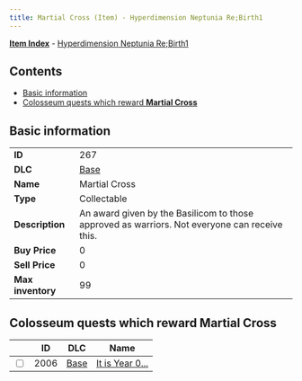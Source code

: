 ```yaml
---
title: Martial Cross (Item) - Hyperdimension Neptunia Re;Birth1
---
```


[**Item Index**](/neptunia/rb1/item/index.html) - [Hyperdimension Neptunia Re;Birth1](/neptunia/rb1)

## Contents

- [Basic information](#basic-information)
- [Colosseum quests which reward **Martial Cross**](#colosseum-quests-which-reward-martial-cross)
## Basic information

|   |   |
| -- | -- |
| **ID** | 267 |
| **DLC** | [Base](/neptunia/rb1/dlc/1-base.html) |
| **Name** | Martial Cross |
| **Type** | Collectable |
| **Description** | An award given by the Basilicom to those approved as warriors. Not everyone can receive this. |
| **Buy Price** | 0 |
| **Sell Price** | 0 |
| **Max inventory** | 99 |


## Colosseum quests which reward **Martial Cross**

|    | ID | DLC | Name |
| -- | -- | --- | ---- |
| <input type="checkbox" id="rb1-colosseum-1-2006" class="trackbox" /> | 2006 | [Base](/neptunia/rb1/dlc/1-base.html) | [It is Year 0...](/neptunia/rb1/colosseum/1-2006-it-is-year-0.html) |
